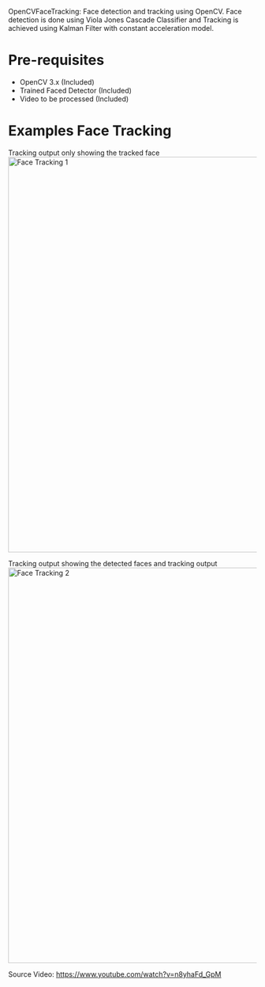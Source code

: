 OpenCVFaceTracking: Face detection and tracking using OpenCV. 
Face detection is done using Viola Jones Cascade Classifier and Tracking is achieved using Kalman Filter with constant acceleration model.



Pre-requisites
==============

- OpenCV 3.x (Included)
- Trained Faced Detector (Included)
- Video to be processed (Included)

Examples Face Tracking
=================
Tracking output only showing the tracked face
<img src="https://github.com/devkicks/OpenCVFaceTracking/blob/master/OpenCVFaceDetectionVC13/gifs/gif1.gif" alt="Face Tracking 1" width="800"/>

Tracking output showing the detected faces and tracking output
<img src="https://github.com/devkicks/OpenCVFaceTracking/blob/master/OpenCVFaceDetectionVC13/gifs/gif2.gif" alt="Face Tracking 2" width="800"/>


Source Video: https://www.youtube.com/watch?v=n8yhaFd_GpM
